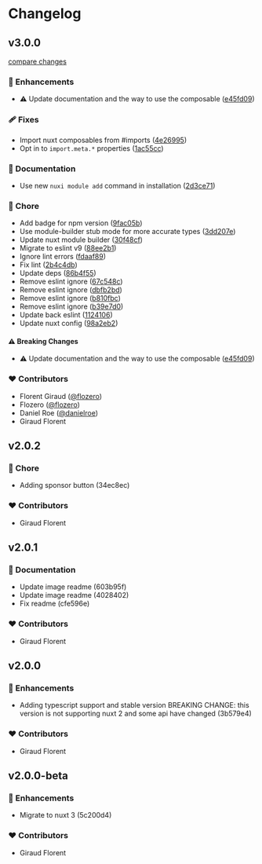 # Changelog


## v3.0.0

[compare changes](https://github.com/nuxt-modules/snipcart/compare/v2.0.2...v3.0.0)

### 🚀 Enhancements

- ⚠️  Update documentation and the way to use the composable ([e45fd09](https://github.com/nuxt-modules/snipcart/commit/e45fd09))

### 🩹 Fixes

- Import nuxt composables from #imports ([4e26995](https://github.com/nuxt-modules/snipcart/commit/4e26995))
- Opt in to `import.meta.*` properties ([1ac55cc](https://github.com/nuxt-modules/snipcart/commit/1ac55cc))

### 📖 Documentation

- Use new `nuxi module add` command in installation ([2d3ce71](https://github.com/nuxt-modules/snipcart/commit/2d3ce71))

### 🏡 Chore

- Add badge for npm version ([9fac05b](https://github.com/nuxt-modules/snipcart/commit/9fac05b))
- Use module-builder stub mode for more accurate types ([3dd207e](https://github.com/nuxt-modules/snipcart/commit/3dd207e))
- Update nuxt module builder ([30f48cf](https://github.com/nuxt-modules/snipcart/commit/30f48cf))
- Migrate to eslint v9 ([88ee2b1](https://github.com/nuxt-modules/snipcart/commit/88ee2b1))
- Ignore lint errors ([fdaaf89](https://github.com/nuxt-modules/snipcart/commit/fdaaf89))
- Fix lint ([2b4c4db](https://github.com/nuxt-modules/snipcart/commit/2b4c4db))
- Update deps ([86b4f55](https://github.com/nuxt-modules/snipcart/commit/86b4f55))
- Remove eslint ignore ([67c548c](https://github.com/nuxt-modules/snipcart/commit/67c548c))
- Remove eslint ignore ([dbfb2bd](https://github.com/nuxt-modules/snipcart/commit/dbfb2bd))
- Remove eslint ignore ([b810fbc](https://github.com/nuxt-modules/snipcart/commit/b810fbc))
- Remove eslint ignore ([b39e7d0](https://github.com/nuxt-modules/snipcart/commit/b39e7d0))
- Update back eslint ([1124106](https://github.com/nuxt-modules/snipcart/commit/1124106))
- Update nuxt config ([98a2eb2](https://github.com/nuxt-modules/snipcart/commit/98a2eb2))

#### ⚠️ Breaking Changes

- ⚠️  Update documentation and the way to use the composable ([e45fd09](https://github.com/nuxt-modules/snipcart/commit/e45fd09))

### ❤️ Contributors

- Florent Giraud ([@flozero](http://github.com/flozero))
- Flozero ([@flozero](http://github.com/flozero))
- Daniel Roe ([@danielroe](http://github.com/danielroe))
- Giraud Florent <florent giraud>

## v2.0.2


### 🏡 Chore

  - Adding sponsor button (34ec8ec)

### ❤️  Contributors

- Giraud Florent <florent giraud>

## v2.0.1


### 📖 Documentation

  - Update image readme (603b95f)
  - Update image readme (4028402)
  - Fix readme (cfe596e)

### ❤️  Contributors

- Giraud Florent <florent giraud>

## v2.0.0


### 🚀 Enhancements

  - Adding typescript support and stable version BREAKING CHANGE: this version is not supporting nuxt 2 and some api have changed (3b579e4)

### ❤️  Contributors

- Giraud Florent <florent giraud>

## v2.0.0-beta


### 🚀 Enhancements

  - Migrate to nuxt 3 (5c200d4)

### ❤️  Contributors

- Giraud Florent <florent giraud>


